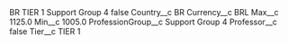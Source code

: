 <?xml version="1.0" encoding="UTF-8"?>
<CustomMetadata xmlns="http://soap.sforce.com/2006/04/metadata" xmlns:xsi="http://www.w3.org/2001/XMLSchema-instance" xmlns:xsd="http://www.w3.org/2001/XMLSchema">
    <label>BR TIER 1 Support Group 4</label>
    <protected>false</protected>
    <values>
        <field>Country__c</field>
        <value xsi:type="xsd:string">BR</value>
    </values>
    <values>
        <field>Currency__c</field>
        <value xsi:type="xsd:string">BRL</value>
    </values>
    <values>
        <field>Max__c</field>
        <value xsi:type="xsd:double">1125.0</value>
    </values>
    <values>
        <field>Min__c</field>
        <value xsi:type="xsd:double">1005.0</value>
    </values>
    <values>
        <field>ProfessionGroup__c</field>
        <value xsi:type="xsd:string">Support Group 4</value>
    </values>
    <values>
        <field>Professor__c</field>
        <value xsi:type="xsd:boolean">false</value>
    </values>
    <values>
        <field>Tier__c</field>
        <value xsi:type="xsd:string">TIER 1</value>
    </values>
</CustomMetadata>
